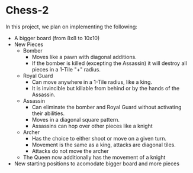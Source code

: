 # Chess-2

In this project, we plan on implementing the following:

- A bigger board (from 8x8 to 10x10)
- New Pieces
  - Bomber
    - Moves like a pawn with diagonal additions.
    - If the bomber is killed (excepting the Assassin) it will destroy all pieces in a 1-Tile "+" radius.
  - Royal Guard
    - Can move anywhere in a 1-Tile radius, like a king.
    - It is invincible but killable from behind or by the hands of the Assassin.
  - Assassin
    - Can eliminate the bomber and Royal Guard without activating their abilities.
    - Moves in a diagonal square pattern.
    - Assassins can hop over other pieces like a knight
  - Archer
    - Has the choice to either shoot or move on a given turn.
    - Movement is the same as a king, attacks are diagonal tiles.
    - Attacks do not move the archer
  - The Queen now additionally has the movement of a knight
- New starting positions to acomodate bigger board and more pieces
